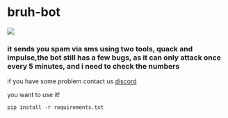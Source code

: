 <h1>bruh-bot</h1>

<img src="https://media.discordapp.net/attachments/809999884820021252/817080820132478996/unknown.png">

<h3>it sends you spam via sms using two tools, quack and impulse,the bot still has a few bugs, as it can only attack once every 5 minutes, and i need  to check the numbers</h3>

if you have some problem contact us <a href="https://discord.gg/DPYXzgZQhN">discord</a>

you want to use it!
```
pip install -r requirements.txt
```

